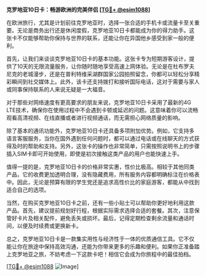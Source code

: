 **克罗地亚10日卡：畅游欧洲的完美伴侣 [[TG💪+ @esim1088](https://t.me/s/esim1088)]**

在欧洲旅行，尤其是计划前往克罗地亚时，选择一张合适的手机卡或流量卡至关重要。无论是商务出行还是休闲度假，克罗地亚10日卡都能成为你的得力助手。这张卡不仅能够帮助你保持与世界的联系，还能让你在异国他乡感受到家一般的便利。

首先，让我们来谈谈克罗地亚10日卡的基本功能。这张卡专为短期游客设计，提供了10天的无限流量服务，让你随时随地享受高速上网体验。无论是在杜布罗夫尼克的老城漫步，还是在普利特维采湖群国家公园拍照留念，你都可以轻松分享精彩瞬间到社交媒体上。此外，该卡还支持拨打和接听国际电话，这对于需要与家人或同事保持联系的人来说无疑是一大福音。

对于那些对网络速度有更高要求的朋友来说，克罗地亚10日卡采用了最新的4G LTE技术，确保你在使用过程中不会遇到卡顿或延迟的问题。这意味着你可以流畅观看高清视频、在线直播或者进行视频通话，而无需担心网络质量的影响。

除了基本的通讯功能外，克罗地亚10日卡还具备多项附加优势。例如，它支持多语言客服服务，当你在国外遇到任何问题时，都可以通过电话或在线聊天的方式获得及时的帮助和支持。另外，这张卡的操作也非常简单，只需按照说明书上的步骤插入SIM卡即可开始使用，即使是初次接触这类产品的用户也能快速上手。

值得一提的是，克罗地亚10日卡的价格非常实惠，性价比极高。相较于其他同类产品，它的收费更加透明合理，没有隐藏费用，所有服务内容都明确标注在价格表中。因此，无论是预算有限的学生党还是追求高性价比的家庭游客，都能从中找到适合自己的选项。

当然，在购买克罗地亚10日卡之前，还有一些小贴士可以帮助你更好地利用这款产品。首先，建议提前规划好行程，根据实际需求选择合适的套餐。其次，注意保管好卡片及相关配件，避免丢失或损坏。最后，记得定期检查剩余流量和通话时间，以便及时续费或更换新卡。

总之，克罗地亚10日卡是一款集实用性与经济性于一体的优质通信工具。它不仅能让你在旅途中保持高效沟通，还能为你带来更多的乐趣和便利。如果你正准备踏上克罗地亚之旅，不妨考虑一下这款卡吧！相信它会成为你旅程中的最佳拍档。

[[TG💪+ @esim1088](https://t.me/s/esim1088) ![Image](https://i.postimg.cc/4NQfJmqS/Snipaste-2025-05-13-00-14-12.png)]